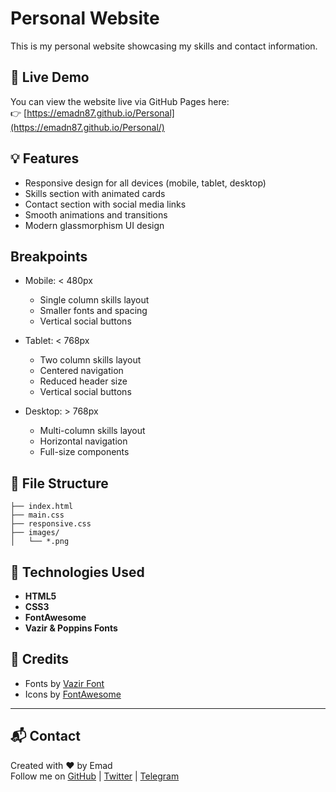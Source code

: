 # Personal Website

This is my personal website showcasing my skills and contact information.

## 🔗 Live Demo

You can view the website live via GitHub Pages here:  
👉 [https://emadn87.github.io/Personal](https://emadn87.github.io/Personal/)

## 💡 Features

- Responsive design for all devices (mobile, tablet, desktop)
- Skills section with animated cards
- Contact section with social media links
- Smooth animations and transitions
- Modern glassmorphism UI design

## Breakpoints

- Mobile: < 480px
  - Single column skills layout
  - Smaller fonts and spacing
  - Vertical social buttons

- Tablet: < 768px
  - Two column skills layout
  - Centered navigation
  - Reduced header size
  - Vertical social buttons

- Desktop: > 768px
  - Multi-column skills layout
  - Horizontal navigation
  - Full-size components

## 📁 File Structure

```
├── index.html
├── main.css
├── responsive.css
├── images/
│   └── *.png
```

## 🚀 Technologies Used

- **HTML5**
- **CSS3**
- **FontAwesome**
- **Vazir & Poppins Fonts**

## 🙌 Credits

- Fonts by [Vazir Font](https://rastikerdar.github.io/vazir-font/)
- Icons by [FontAwesome](https://fontawesome.com)

---

## 📬 Contact

Created with ❤️ by Emad  
Follow me on [GitHub](https://github.com/fakes1011) | [Twitter](https://x.com/emadN1387) | [Telegram](https://t.me/@EmadN1387)
